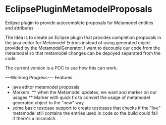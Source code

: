 # EclipsePluginMetamodelProposals
Eclipse plugin to provide autocomplete proposals for Metamodel entities and attributes

The Idea is to create an Eclipse plugin that provides completion proposals in the java editor for Metamodel Entries instead of using generated object provided by the MetamodelGenerator.
I want to decouple our code from the metamodel so that metamodel changes can be depoyed separated from the code.

The current version is a POC to see how this can work.

---Working Progress---
Features
* java editor metamodel proposals
* Markers:
** when the Metamodel updates, we want and marker on our usages
** Marker with quick fix to convert the usage of metamodel generated object to the "new" way
* some basic testcase support to create testcases that checks if the "live" metamodel still contains the entries used in code so the build could fail if there's a mismatch.
